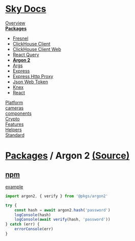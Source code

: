 <!--- This Argon 2 was auto-generated using "npx sky readme" --> 

# [Sky Docs](../../README.md)

[Overview](..%2F..%2Fdocs%2FREADME.md)   
**[Packages](..%2F..%2F%40pkgs%2FREADME.md)**   
* [Fresnel](..%2F..%2F%40pkgs%2F%40artsy%2Ffresnel%2FREADME.md)
* [ClickHouse Client](..%2F..%2F%40pkgs%2F%40clickhouse%2Fclient%2FREADME.md)
* [ClickHouse Client Web](..%2F..%2F%40pkgs%2F%40clickhouse%2Fclient-web%2FREADME.md)
* [React Query](..%2F..%2F%40pkgs%2F%40tanstack%2Freact-query%2FREADME.md)
* **[Argon 2](..%2F..%2F%40pkgs%2Fargon2%2FREADME.md)**
* [Args](..%2F..%2F%40pkgs%2Fargs%2FREADME.md)
* [Express](..%2F..%2F%40pkgs%2Fexpress%2FREADME.md)
* [Express Http Proxy](..%2F..%2F%40pkgs%2Fexpress-http-proxy%2FREADME.md)
* [Json Web Token](..%2F..%2F%40pkgs%2Fjsonwebtoken%2FREADME.md)
* [Knex](..%2F..%2F%40pkgs%2Fknex%2FREADME.md)
* [React](..%2F..%2F%40pkgs%2Freact%2FREADME.md)
  
[Platform](..%2F..%2F%40platform%2FREADME.md)   
[cameras](..%2F..%2Fcameras%2FREADME.md)   
[components](..%2F..%2Fcomponents%2FREADME.md)   
[Crypto](..%2F..%2Fcrypto%2FREADME.md)   
[Features](..%2F..%2Ffeatures%2FREADME.md)   
[Helpers](..%2F..%2Fhelpers%2FREADME.md)   
[Standard](..%2F..%2Fstandard%2FREADME.md)   

# [Packages](..%2F..%2F%40pkgs%2FREADME.md) / Argon 2 [(Source)](..%2F..%2F%40pkgs%2Fargon2%2F)

## [npm](https://www.npmjs.com/package/argon2)

[example](../../%5Fexamples/@pkgs/argon2)

```typescript
import argon2, { verify } from '@pkgs/argon2'

try {
    const hash = await argon2.hash('password')
    logConsole(hash)
    logConsole(await verify(hash, 'password'))
} catch (err) {
    errorConsole(err)
}

```